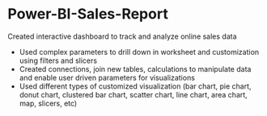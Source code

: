 # Power-BI-Sales-Report

Created interactive dashboard to track and analyze online sales data
* Used complex parameters to drill down in worksheet and customization using filters and slicers
* Created connections, join new tables, calculations to manipulate data and enable user driven parameters for visualizations
* Used different types of customized visualization (bar chart, pie chart, donut chart, clustered bar chart, scatter chart, line chart, area chart, map, slicers, etc)
